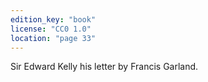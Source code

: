 ```yaml
---
edition_key: "book"
license: "CC0 1.0"
location: "page 33"
---
```

Sir Edward Kelly his letter by Francis Garland.
